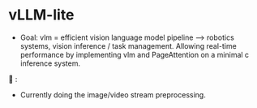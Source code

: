# vLLM-lite

- Goal: vlm = efficient vision language model pipeline --> robotics systems, vision inference / task management.
Allowing real-time performance by implementing vlm and PageAttention on a minimal c inference system. 

🚧 :
- Currently doing the image/video stream preprocessing.
